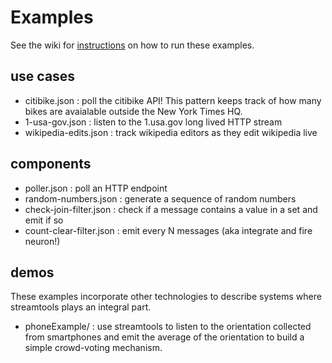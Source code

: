 # Examples

See the wiki for [instructions](https://github.com/deepglint/streamtools/wiki/examples) on how to run these examples.

## use cases

* citibike.json : poll the citibike API! This pattern keeps track of how many bikes
  are avaialable outside the New York Times HQ.
* 1-usa-gov.json : listen to the 1.usa.gov long lived HTTP stream
* wikipedia-edits.json : track wikipedia editors as they edit wikipedia live

## components

* poller.json : poll an HTTP endpoint
* random-numbers.json : generate a sequence of random numbers
* check-join-filter.json : check if a message contains a value in a set and emit if so
* count-clear-filter.json : emit every N messages (aka integrate and fire
  neuron!)

## demos

These examples incorporate other technologies to describe systems where streamtools plays an integral part. 

* phoneExample/ : use streamtools to listen to the orientation collected from smartphones and emit the average of the orientation to build a simple crowd-voting mechanism. 
